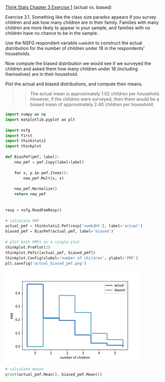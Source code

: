 [Think Stats Chapter 3 Exercise 1](http://greenteapress.com/thinkstats2/html/thinkstats2004.html#toc31) (actual vs. biased)

Exercise 3.1.
Something like the class size paradox appears if you survey children and ask how many children are in their family. Families with many children are more likely to appear in your sample, and families with no children have no chance to be in the sample.

Use the NSFG respondent variable `numkdhh` to construct the actual distribution for the number of children under 18 in the respondents' households.

Now compute the biased distribution we would see if we surveyed the children and asked them how many children under 18 (including themselves) are in their household.

Plot the actual and biased distributions, and compute their means.

>> The actual mean is approximately 1.02 children per household. However, if the children were surveyed, then there would be a biased mean of approximately 2.40 children per household.

```python
import numpy as np
import matplotlib.pyplot as plt

import nsfg
import first
import thinkstats2
import thinkplot

def BiasPmf(pmf, label):
    new_pmf = pmf.Copy(label=label)

    for x, p in pmf.Items():
        new_pmf.Mult(x, x)
        
    new_pmf.Normalize()
    return new_pmf


resp = nsfg.ReadFemResp()

# calculate PMF
actual_pmf = thinkstats2.Pmf(resp['numkdhh'], label='actual')
biased_pmf = BiasPmf(actual_pmf, label='biased')

# plot both PMFs on a single plot
thinkplot.PrePlot(2)
thinkplot.Pmfs([actual_pmf, biased_pmf])
thinkplot.Config(xlabel='number of children', ylabel='PMF')
plt.savefig('actual_biased_pmf.png')
```

![actual_biased](figures/actual_biased_pmf.png)

```python
# calculate means
print(actual_pmf.Mean(), biased_pmf.Mean())
```